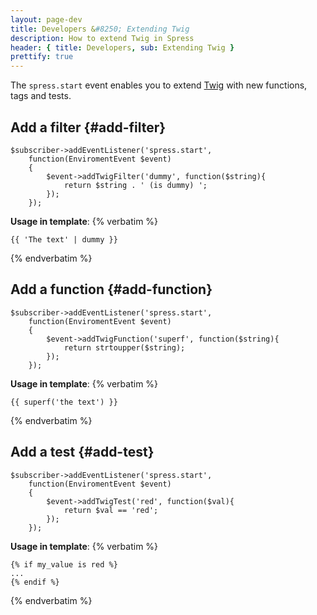 ```yaml
---
layout: page-dev
title: Developers &#8250; Extending Twig
description: How to extend Twig in Spress
header: { title: Developers, sub: Extending Twig }
prettify: true
---
```


The `spress.start` event enables you to extend [Twig](http://twig.sensiolabs.org/)
with new functions, tags and tests.

## Add a filter {#add-filter}

```
$subscriber->addEventListener('spress.start', 
    function(EnviromentEvent $event)
    {
        $event->addTwigFilter('dummy', function($string){
            return $string . ' (is dummy) ';
        });
    });
```

**Usage in template**:
{% verbatim %}
```
{{ 'The text' | dummy }}
```
{% endverbatim %}

## Add a function {#add-function}

```
$subscriber->addEventListener('spress.start', 
    function(EnviromentEvent $event)
    {
        $event->addTwigFunction('superf', function($string){
            return strtoupper($string);
        });
    });
```

**Usage in template**:
{% verbatim %}
```
{{ superf('the text') }}
```
{% endverbatim %}

## Add a test {#add-test}

```
$subscriber->addEventListener('spress.start', 
    function(EnviromentEvent $event)
    {
        $event->addTwigTest('red', function($val){
            return $val == 'red';
        });
    });
```

**Usage in template**:
{% verbatim %}
```
{% if my_value is red %}
...
{% endif %}
```
{% endverbatim %}
